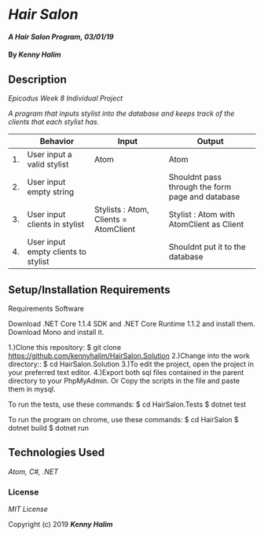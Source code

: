# _Hair Salon_

#### _A Hair Salon Program, 03/01/19_

#### By _**Kenny Halim**_

## Description

_Epicodus Week 8 Individual Project_

_A program that inputs stylist into the database and keeps track of the clients that each stylist has._

|| Behavior  | Input  | Output  |
|---|---|---|---|
|1.| User input a valid stylist  | Atom   | Atom |
|2.| User input empty string |  | Shouldnt pass through the form page and database  |
|3.| User input clients in stylist | Stylists : Atom, Clients = AtomClient   | Stylist : Atom with AtomClient as Client  |
|4.| User input empty clients to stylist |  | Shouldnt put it to the database |



## Setup/Installation Requirements

Requirements Software

Download .NET Core 1.1.4 SDK and .NET Core Runtime 1.1.2 and install them.
Download Mono and install it.

1.)Clone this repository: $ git clone https://github.com/kennyhalim/HairSalon.Solution
2.)Change into the work directory:: $ cd HairSalon.Solution
3.)To edit the project, open the project in your preferred text editor.
4.)Export both sql files contained in the parent directory to your PhpMyAdmin. Or Copy the scripts in the file and paste them in mysql.

To run the tests, use these commands: $ cd HairSalon.Tests $ dotnet test

To run the program on chrome, use these commands: $ cd HairSalon $ dotnet build $ dotnet run


## Technologies Used

_Atom, C#, .NET_

### License

*MIT License*

Copyright (c) 2019 **_Kenny Halim_**
